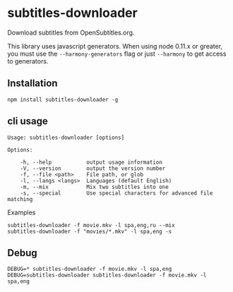 # subtitles-downloader

Download subtitles from OpenSubtitles.org.

This library uses javascript generators. When using node 0.11.x or greater, you must use the `--harmony-generators` flag or just `--harmony` to get access to generators.

## Installation

    npm install subtitles-downloader -g

## cli usage

    Usage: subtitles-downloader [options]

    Options:

        -h, --help           output usage information
        -V, --version        output the version number
        -f, --file <path>    File path, or glob
        -l, --langs <langs>  Languages (default English)
        -m, --mix            Mix two subtitles into one
        -s, --special        Use special characters for advanced file matching


Examples

    subtitles-downloader -f movie.mkv -l spa,eng,ru --mix
    subtitles-downloader -f "movies/*.mkv" -l spa,eng -s

## Debug

    DEBUG=* subtitles-downloader -f movie.mkv -l spa,eng
    DEBUG=subtitles-downloader subtitles-downloader -f movie.mkv -l spa,eng
